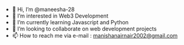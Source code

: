 - 👋 Hi, I’m @maneesha-28
- 👀 I’m interested in Web3 Development
- 🌱 I’m currently learning Javascript and Python
- 💞️ I’m looking to collaborate on web development projects
- 📫 How to reach me via e-mail : manishanairnair2002@gmail.com

<!---
maneesha-28/maneesha-28 is a ✨ special ✨ repository because its `README.md` (this file) appears on your GitHub profile.
You can click the Preview link to take a look at your changes.
--->
